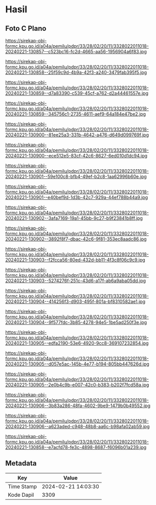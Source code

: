 # Hasil

## Foto C Plano

https://sirekap-obj-formc.kpu.go.id/a04a/pemilu/pdpr/33/28/02/20/11/3328022011018-20240221-130857--c523bc16-fc2d-4665-aa56-1956904a6f83.jpg

https://sirekap-obj-formc.kpu.go.id/a04a/pemilu/pdpr/33/28/02/20/11/3328022011018-20240221-130858--25f59c9d-4b9a-42f3-a240-3479fab395f5.jpg

https://sirekap-obj-formc.kpu.go.id/a04a/pemilu/pdpr/33/28/02/20/11/3328022011018-20240221-130859--d7a83390-c539-45cf-a762-d2a44461557e.jpg

https://sirekap-obj-formc.kpu.go.id/a04a/pemilu/pdpr/33/28/02/20/11/3328022011018-20240221-130859--345756c1-2735-4611-aef9-64a184e47be2.jpg

https://sirekap-obj-formc.kpu.go.id/a04a/pemilu/pdpr/33/28/02/20/11/3328022011018-20240221-130900--81ee25a3-331b-4642-a476-d649d099769f.jpg

https://sirekap-obj-formc.kpu.go.id/a04a/pemilu/pdpr/33/28/02/20/11/3328022011018-20240221-130900--ece512e5-83cf-42c6-8627-6ed010d1dc94.jpg

https://sirekap-obj-formc.kpu.go.id/a04a/pemilu/pdpr/33/28/02/20/11/3328022011018-20240221-130901--59e100c8-bfb4-49ef-b2c8-1aa62996b60e.jpg

https://sirekap-obj-formc.kpu.go.id/a04a/pemilu/pdpr/33/28/02/20/11/3328022011018-20240221-130901--e40bef9d-1d3b-42c7-929a-44ef788b44a9.jpg

https://sirekap-obj-formc.kpu.go.id/a04a/pemilu/pdpr/33/28/02/20/11/3328022011018-20240221-130902--3afa7169-19a1-45bb-9c27-b9f23841b8ff.jpg

https://sirekap-obj-formc.kpu.go.id/a04a/pemilu/pdpr/33/28/02/20/11/3328022011018-20240221-130902--3892f8f7-dbac-42c6-9f81-353ec8aadc86.jpg

https://sirekap-obj-formc.kpu.go.id/a04a/pemilu/pdpr/33/28/02/20/11/3328022011018-20240221-130903--f2fcca56-80ed-432d-bb11-4f3c8f06c9c9.jpg

https://sirekap-obj-formc.kpu.go.id/a04a/pemilu/pdpr/33/28/02/20/11/3328022011018-20240221-130903--5274276f-251c-43d6-a17f-ab6a9aba05dd.jpg

https://sirekap-obj-formc.kpu.go.id/a04a/pemilu/pdpr/33/28/02/20/11/3328022011018-20240221-130904--414256f3-d903-495f-801a-bf8310582ae1.jpg

https://sirekap-obj-formc.kpu.go.id/a04a/pemilu/pdpr/33/28/02/20/11/3328022011018-20240221-130904--9f577fdc-3b85-4278-94e5-1be5ad250f3e.jpg

https://sirekap-obj-formc.kpu.go.id/a04a/pemilu/pdpr/33/28/02/20/11/3328022011018-20240221-130905--edfa2190-53e6-4920-9cc8-369107232854.jpg

https://sirekap-obj-formc.kpu.go.id/a04a/pemilu/pdpr/33/28/02/20/11/3328022011018-20240221-130905--d057e5ac-145b-4e77-b194-805bb447626d.jpg

https://sirekap-obj-formc.kpu.go.id/a04a/pemilu/pdpr/33/28/02/20/11/3328022011018-20240221-130905--2e0b4c9b-e007-42c0-b383-b202f7fcd58a.jpg

https://sirekap-obj-formc.kpu.go.id/a04a/pemilu/pdpr/33/28/02/20/11/3328022011018-20240221-130906--3b83a286-48fa-4602-9be9-1479b0b49552.jpg

https://sirekap-obj-formc.kpu.go.id/a04a/pemilu/pdpr/33/28/02/20/11/3328022011018-20240221-130906--a623aded-c948-48b8-aa6c-b98afa02ab59.jpg

https://sirekap-obj-formc.kpu.go.id/a04a/pemilu/pdpr/33/28/02/20/11/3328022011018-20240221-130858--e7acfd78-fe3c-4898-8687-f6096b01a239.jpg


## Metadata

| Key        | Value               |
| ---------- | ------------------- |
| Time Stamp | 2024-02-21 14:03:30 |
| Kode Dapil | 3309                |



